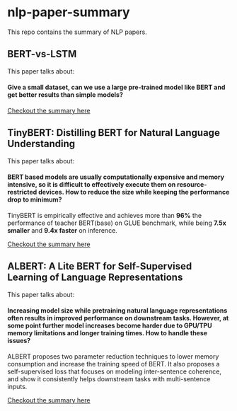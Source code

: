 # nlp-paper-summary

This repo contains the summary of NLP papers.


## BERT-vs-LSTM

This paper talks about:

#### Give a small dataset, can we use a large pre-trained model like BERT and get better results than simple models?

<a href="bert-vs-lstm#bert-vs-lstm">Checkout the summary here</a>

## TinyBERT: Distilling BERT for Natural Language Understanding

This paper talks about:

#### BERT based models are usually computationally expensive and memory intensive, so it is difficult to effectively execute them on resource-restricted devices. How to reduce the size while keeping the performance drop to minimum?

TinyBERT is empirically effective and achieves more than **96%** the performance of teacher BERT(base) on GLUE benchmark, while being **7.5x smaller** and **9.4x faster** on inference.

<a href="tiny-bert#tinybert-distilling-bert-for-natural-language-understanding">Checkout the summary here</a>

## ALBERT: A Lite BERT for Self-Supervised Learning of Language Representations

This paper talks about:

#### Increasing model size while pretraining natural language representations often results in improved performance on downstream tasks. However, at some point further model increases become harder due to GPU/TPU memory limitations and longer training times. How to handle these issues?

ALBERT proposes two parameter reduction techniques to lower memory consumption and increase the training speed of BERT. It also proposes a self-supervised loss that focuses on modeling inter-sentence coherence, and show it consistently helps downstream tasks with multi-sentence inputs.

<a href="albert#albert">Checkout the summary here</a>
